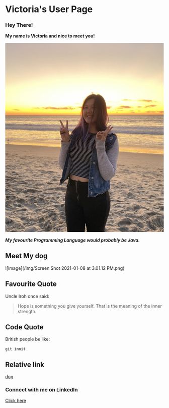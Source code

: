 # Victoria's User Page
### Hey There!
**My name is Victoria and nice to meet you!**

![image](/img/IMG_0524.jpeg)

***My favourite Programming Language would probably be Java.***

## Meet My dog

![image](/img/Screen Shot 2021-01-08 at 3.01.12 PM.png)

## Favourite Quote
Uncle Iroh once said:
> Hope is something you give yourself. That is the meaning of the inner strength.

## Code Quote
British people be like:

```
git innit

```
## Relative link
[dog](#meet-my-dog)

### Connect with me on LinkedIn
[Click here](https://www.linkedin.com/in/victoria-edeeva/)


